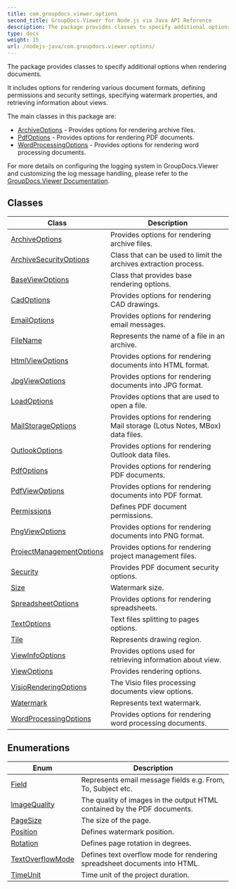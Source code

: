 ```yaml
---
title: com.groupdocs.viewer.options
second_title: GroupDocs.Viewer for Node.js via Java API Reference
description: The package provides classes to specify additional options when rendering documents.
type: docs
weight: 15
url: /nodejs-java/com.groupdocs.viewer.options/
---
```


The package provides classes to specify additional options when rendering documents.

It includes options for rendering various document formats, defining permissions and security settings, specifying watermark properties, and retrieving information about views.

The main classes in this package are:

 *  [ArchiveOptions](../../com.groupdocs.viewer.options/archiveoptions) - Provides options for rendering archive files.
 *  [PdfOptions](../../com.groupdocs.viewer.options/pdfoptions) - Provides options for rendering PDF documents.
 *  [WordProcessingOptions](../../com.groupdocs.viewer.options/wordprocessingoptions) - Provides options for rendering word processing documents.

For more details on configuring the logging system in GroupDocs.Viewer and customizing the log message handling, please refer to the [GroupDocs.Viewer Documentation][].


[GroupDocs.Viewer Documentation]: https://docs.groupdocs.com/viewer/java/


## Classes

| Class | Description |
| --- | --- |
| [ArchiveOptions](../com.groupdocs.viewer.options/archiveoptions) | Provides options for rendering archive files. |
| [ArchiveSecurityOptions](../com.groupdocs.viewer.options/archivesecurityoptions) | Class that can be used to limit the archives extraction process. |
| [BaseViewOptions](../com.groupdocs.viewer.options/baseviewoptions) | Class that provides base rendering options. |
| [CadOptions](../com.groupdocs.viewer.options/cadoptions) | Provides options for rendering CAD drawings. |
| [EmailOptions](../com.groupdocs.viewer.options/emailoptions) | Provides options for rendering email messages. |
| [FileName](../com.groupdocs.viewer.options/filename) | Represents the name of a file in an archive. |
| [HtmlViewOptions](../com.groupdocs.viewer.options/htmlviewoptions) | Provides options for rendering documents into HTML format. |
| [JpgViewOptions](../com.groupdocs.viewer.options/jpgviewoptions) | Provides options for rendering documents into JPG format. |
| [LoadOptions](../com.groupdocs.viewer.options/loadoptions) | Provides options that are used to open a file. |
| [MailStorageOptions](../com.groupdocs.viewer.options/mailstorageoptions) | Provides options for rendering Mail storage (Lotus Notes, MBox) data files. |
| [OutlookOptions](../com.groupdocs.viewer.options/outlookoptions) | Provides options for rendering Outlook data files. |
| [PdfOptions](../com.groupdocs.viewer.options/pdfoptions) | Provides options for rendering PDF documents. |
| [PdfViewOptions](../com.groupdocs.viewer.options/pdfviewoptions) | Provides options for rendering documents into PDF format. |
| [Permissions](../com.groupdocs.viewer.options/permissions) | Defines PDF document permissions. |
| [PngViewOptions](../com.groupdocs.viewer.options/pngviewoptions) | Provides options for rendering documents into PNG format. |
| [ProjectManagementOptions](../com.groupdocs.viewer.options/projectmanagementoptions) | Provides options for rendering project management files. |
| [Security](../com.groupdocs.viewer.options/security) | Provides PDF document security options. |
| [Size](../com.groupdocs.viewer.options/size) | Watermark size. |
| [SpreadsheetOptions](../com.groupdocs.viewer.options/spreadsheetoptions) | Provides options for rendering spreadsheets. |
| [TextOptions](../com.groupdocs.viewer.options/textoptions) | Text files splitting to pages options. |
| [Tile](../com.groupdocs.viewer.options/tile) | Represents drawing region. |
| [ViewInfoOptions](../com.groupdocs.viewer.options/viewinfooptions) | Provides options used for retrieving information about view. |
| [ViewOptions](../com.groupdocs.viewer.options/viewoptions) | Provides rendering options. |
| [VisioRenderingOptions](../com.groupdocs.viewer.options/visiorenderingoptions) | The Visio files processing documents view options. |
| [Watermark](../com.groupdocs.viewer.options/watermark) | Represents text watermark. |
| [WordProcessingOptions](../com.groupdocs.viewer.options/wordprocessingoptions) | Provides options for rendering word processing documents. |

## Enumerations

| Enum | Description |
| --- | --- |
| [Field](../com.groupdocs.viewer.options/field) | Represents email message fields e.g. From, To, Subject etc. |
| [ImageQuality](../com.groupdocs.viewer.options/imagequality) | The quality of images in the output HTML contained by the PDF documents. |
| [PageSize](../com.groupdocs.viewer.options/pagesize) | The size of the page. |
| [Position](../com.groupdocs.viewer.options/position) | Defines watermark position. |
| [Rotation](../com.groupdocs.viewer.options/rotation) | Defines page rotation in degrees. |
| [TextOverflowMode](../com.groupdocs.viewer.options/textoverflowmode) | Defines text overflow mode for rendering spreadsheet documents into HTML. |
| [TimeUnit](../com.groupdocs.viewer.options/timeunit) | Time unit of the project duration. |

